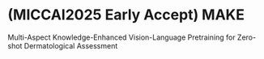 # (MICCAI2025 Early Accept) MAKE 
Multi-Aspect Knowledge-Enhanced Vision-Language Pretraining for Zero-shot Dermatological Assessment
